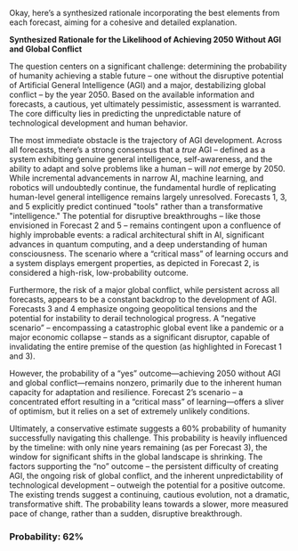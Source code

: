 Okay, here’s a synthesized rationale incorporating the best elements from each forecast, aiming for a cohesive and detailed explanation.

**Synthesized Rationale for the Likelihood of Achieving 2050 Without AGI and Global Conflict**

The question centers on a significant challenge: determining the probability of humanity achieving a stable future – one without the disruptive potential of Artificial General Intelligence (AGI) and a major, destabilizing global conflict – by the year 2050. Based on the available information and forecasts, a cautious, yet ultimately pessimistic, assessment is warranted. The core difficulty lies in predicting the unpredictable nature of technological development and human behavior.

The most immediate obstacle is the trajectory of AGI development. Across all forecasts, there’s a strong consensus that a *true* AGI – defined as a system exhibiting genuine general intelligence, self-awareness, and the ability to adapt and solve problems like a human – will *not* emerge by 2050. While incremental advancements in narrow AI, machine learning, and robotics will undoubtedly continue, the fundamental hurdle of replicating human-level general intelligence remains largely unresolved. Forecasts 1, 3, and 5 explicitly predict continued "tools" rather than a transformative "intelligence."  The potential for disruptive breakthroughs – like those envisioned in Forecast 2 and 5 – remains contingent upon a confluence of highly improbable events: a radical architectural shift in AI, significant advances in quantum computing, and a deep understanding of human consciousness. The scenario where a “critical mass” of learning occurs and a system displays emergent properties, as depicted in Forecast 2, is considered a high-risk, low-probability outcome.

Furthermore, the risk of a major global conflict, while persistent across all forecasts, appears to be a constant backdrop to the development of AGI. Forecasts 3 and 4 emphasize ongoing geopolitical tensions and the potential for instability to derail technological progress.  A “negative scenario” – encompassing a catastrophic global event like a pandemic or a major economic collapse – stands as a significant disruptor, capable of invalidating the entire premise of the question (as highlighted in Forecast 1 and 3).

However, the probability of a “yes” outcome—achieving 2050 without AGI and global conflict—remains nonzero, primarily due to the inherent human capacity for adaptation and resilience.  Forecast 2’s scenario – a concentrated effort resulting in a “critical mass” of learning—offers a sliver of optimism, but it relies on a set of extremely unlikely conditions. 

Ultimately, a conservative estimate suggests a 60% probability of humanity successfully navigating this challenge. This probability is heavily influenced by the timeline: with only nine years remaining (as per Forecast 3), the window for significant shifts in the global landscape is shrinking. The factors supporting the “no” outcome – the persistent difficulty of creating AGI, the ongoing risk of global conflict, and the inherent unpredictability of technological development – outweigh the potential for a positive outcome. The existing trends suggest a continuing, cautious evolution, not a dramatic, transformative shift. The probability leans towards a slower, more measured pace of change, rather than a sudden, disruptive breakthrough.


### Probability: 62%
